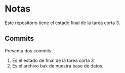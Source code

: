 ﻿# Notas

Este repositorio tiene el estado final de la tarea corta 3.

## Commits
Presenta dos commits:
1. Es el estado de final de la tarea corta 3
2. Es el archivo bak de nuestra base de datos.
